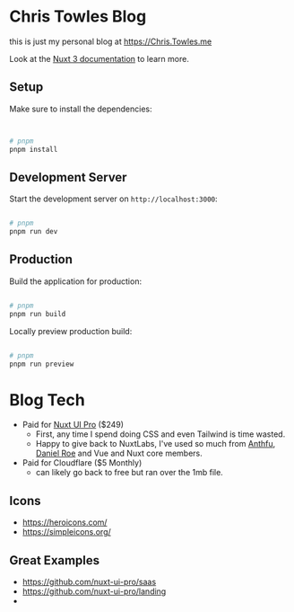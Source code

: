# Chris Towles Blog

this is just my personal blog at https://Chris.Towles.me


Look at the [Nuxt 3 documentation](https://nuxt.com/docs/getting-started/introduction) to learn more.




## Setup

Make sure to install the dependencies:

```bash


# pnpm
pnpm install


```

## Development Server

Start the development server on `http://localhost:3000`:

```bash

# pnpm
pnpm run dev

```

## Production

Build the application for production:

```bash

# pnpm
pnpm run build
```

Locally preview production build:

```bash

# pnpm
pnpm run preview

```

# Blog Tech

- Paid for [Nuxt UI Pro](https://ui.nuxt.com/) ($249) 
  - First, any time I spend doing CSS and even Tailwind is time wasted.
  - Happy to give back to NuxtLabs, I've used so much from [Anthfu](https://github.com/antfu), [Daniel Roe](https://github.com/danielroe) and Vue and Nuxt core members.
- Paid for Cloudflare ($5 Monthly)
  - can likely go back to free but ran over the 1mb file.


## Icons

- https://heroicons.com/
- https://simpleicons.org/

## Great Examples

- <https://github.com/nuxt-ui-pro/saas>
- <https://github.com/nuxt-ui-pro/landing>
- 


